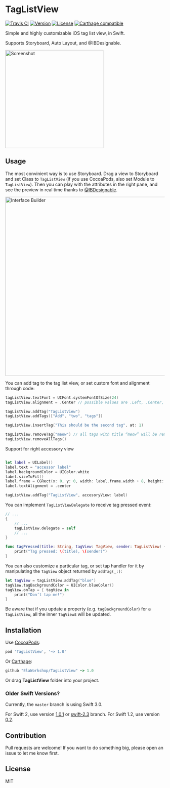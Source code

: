# TagListView

[![Travis CI](https://travis-ci.org/ElaWorkshop/TagListView.svg)](https://travis-ci.org/ElaWorkshop/TagListView)
[![Version](https://img.shields.io/cocoapods/v/TagListView.svg?style=flat)](http://cocoadocs.org/docsets/TagListView/)
[![License](https://img.shields.io/cocoapods/l/TagListView.svg?style=flat)](https://github.com/ElaWorkshop/TagListView/blob/master/LICENSE)
[![Carthage compatible](https://img.shields.io/badge/Carthage-compatible-4BC51D.svg?style=flat)](https://github.com/Carthage/Carthage)

Simple and highly customizable iOS tag list view, in Swift.

Supports Storyboard, Auto Layout, and @IBDesignable.

<img alt="Screenshot" src="Screenshots/Screenshot.png" width="310">

## Usage

The most convinient way is to use Storyboard. Drag a view to Storyboard and set Class to `TagListView` (if you use CocoaPods, also set Module to `TagListView`). Then you can play with the attributes in the right pane, and see the preview in real time thanks to [@IBDesignable](http://nshipster.com/ibinspectable-ibdesignable/).

<img alt="Interface Builder" src="Screenshots/InterfaceBuilder.png" width="566">

You can add tag to the tag list view, or set custom font and alignment through code:

```swift
tagListView.textFont = UIFont.systemFontOfSize(24)
tagListView.alignment = .Center // possible values are .Left, .Center, and .Right

tagListView.addTag("TagListView")
tagListView.addTags(["Add", "two", "tags"])

tagListView.insertTag("This should be the second tag", at: 1)

tagListView.removeTag("meow") // all tags with title “meow” will be removed
tagListView.removeAllTags()
```

Support for right accessory view

```swift

let label = UILabel()
label.text = "accessor label"
label.backgroundColor = UIColor.white
label.sizeToFit()
label.frame = CGRect(x: 0, y: 0, width: label.frame.width + 8, height: label.frame.height)
label.textAlignment = .center

tagListView.addTag("TagListView", accesoryView: label)
```

You can implement `TagListViewDelegate` to receive tag pressed event:

```swift
// ...
{
    // ...
    tagListView.delegate = self
    // ...
}

func tagPressed(title: String, tagView: TagView, sender: TagListView) {
    print("Tag pressed: \(title), \(sender)")
}
```

You can also customize a particular tag, or set tap handler for it by manipulating the `TagView` object returned by `addTag(_:)`:

```swift
let tagView = tagListView.addTag("blue")
tagView.tagBackgroundColor = UIColor.blueColor()
tagView.onTap = { tagView in
    print("Don’t tap me!")
}
```

Be aware that if you update a property (e.g. `tagBackgroundColor`) for a `TagListView`, all the inner `TagView`s will be updated.

## Installation

Use [CocoaPods](https://github.com/CocoaPods/CocoaPods):

```ruby
pod 'TagListView', '~> 1.0'
```

Or [Carthage](https://github.com/Carthage/Carthage):

```ruby
github "ElaWorkshop/TagListView" ~> 1.0
```

Or drag **TagListView** folder into your project.

### Older Swift Versions?

Currently, the `master` branch is using Swift 3.0.

For Swift 2, use version [1.0.1](https://github.com/ElaWorkshop/TagListView/releases/tag/1.0.1) or [swift-2.3](https://github.com/ElaWorkshop/TagListView/tree/swift-2.3) branch. For Swift 1.2, use version [0.2](https://github.com/ElaWorkshop/TagListView/releases/tag/0.2).

## Contribution

Pull requests are welcome! If you want to do something big, please open an issue to let me know first.

## License

MIT
